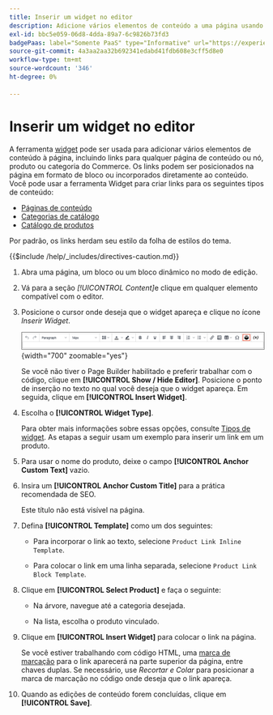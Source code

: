 ```yaml
---
title: Inserir um widget no editor
description: Adicione vários elementos de conteúdo a uma página usando a ferramenta widget no editor do WYSIWYG.
exl-id: bbc5e059-06d8-4dda-89a7-6c9826b73fd3
badgePaas: label="Somente PaaS" type="Informative" url="https://experienceleague.adobe.com/en/docs/commerce/user-guides/product-solutions" tooltip="Aplica-se somente a projetos do Adobe Commerce na nuvem (infraestrutura do PaaS gerenciada pela Adobe) e a projetos locais."
source-git-commit: 4a3aa2aa32b692341edabd41fdb608e3cff5d8e0
workflow-type: tm+mt
source-wordcount: '346'
ht-degree: 0%

---
```


# Inserir um widget no editor

A ferramenta [widget](widget-create.md) pode ser usada para adicionar vários elementos de conteúdo à página, incluindo links para qualquer página de conteúdo ou nó, produto ou categoria do Commerce. Os links podem ser posicionados na página em formato de bloco ou incorporados diretamente ao conteúdo. Você pode usar a ferramenta Widget para criar links para os seguintes tipos de conteúdo:

- [Páginas de conteúdo](pages.md)
- [Categorias de catálogo](../catalog/categories.md)
- [Catálogo de produtos](../catalog/product-create.md)

Por padrão, os links herdam seu estilo da folha de estilos do tema.

{{$include /help/_includes/directives-caution.md}}

1. Abra uma página, um bloco ou um bloco dinâmico no modo de edição.

1. Vá para a seção _[!UICONTROL Content]_&#x200B;e clique em qualquer elemento compatível com o editor.

1. Posicione o cursor onde deseja que o widget apareça e clique no ícone _Inserir Widget_.

   ![Barra de ferramentas do editor - Inserir widget](./assets/editor-toolbar-widget-button.png){width="700" zoomable="yes"}

   Se você não tiver o Page Builder habilitado e preferir trabalhar com o código, clique em **[!UICONTROL Show / Hide Editor]**. Posicione o ponto de inserção no texto no qual você deseja que o widget apareça. Em seguida, clique em **[!UICONTROL Insert Widget]**.

1. Escolha o **[!UICONTROL Widget Type]**.

   Para obter mais informações sobre essas opções, consulte [Tipos de widget](widgets.md#widget-types). As etapas a seguir usam um exemplo para inserir um link em um produto.

1. Para usar o nome do produto, deixe o campo **[!UICONTROL Anchor Custom Text]** vazio.

1. Insira um **[!UICONTROL Anchor Custom Title]** para a prática recomendada de SEO.

   Este título não está visível na página.

1. Defina **[!UICONTROL Template]** como um dos seguintes:

   - Para incorporar o link ao texto, selecione `Product Link Inline Template`.

   - Para colocar o link em uma linha separada, selecione `Product Link Block Template`.

1. Clique em **[!UICONTROL Select Product]** e faça o seguinte:

   - Na árvore, navegue até a categoria desejada.

   - Na lista, escolha o produto vinculado.

1. Clique em **[!UICONTROL Insert Widget]** para colocar o link na página.

   Se você estiver trabalhando com código HTML, uma [marca de marcação](../systems/markup-tags.md) para o link aparecerá na parte superior da página, entre chaves duplas. Se necessário, use _Recortar e Colar_ para posicionar a marca de marcação no código onde deseja que o link apareça.

1. Quando as edições de conteúdo forem concluídas, clique em **[!UICONTROL Save]**.

<!-- Last updated from includes: 2022-08-30 15:36:09 -->
